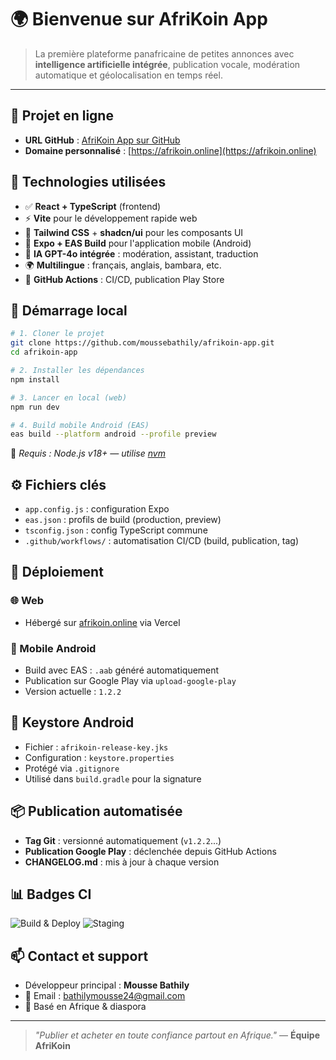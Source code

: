 # 🌍 Bienvenue sur **AfriKoin App**

> La première plateforme panafricaine de petites annonces avec **intelligence artificielle intégrée**, publication vocale, modération automatique et géolocalisation en temps réel.

---

## 🔗 Projet en ligne

* **URL GitHub** : [AfriKoin App sur GitHub](https://github.com/moussebathily/afrikoin-app)
* **Domaine personnalisé** : [https://afrikoin.online](https://afrikoin.online)

## 🧩 Technologies utilisées

* ✅ **React + TypeScript** (frontend)
* ⚡ **Vite** pour le développement rapide web
* 🎨 **Tailwind CSS** + **shadcn/ui** pour les composants UI
* 📱 **Expo + EAS Build** pour l'application mobile (Android)
* 🤖 **IA GPT-4o intégrée** : modération, assistant, traduction
* 🌍 **Multilingue** : français, anglais, bambara, etc.
* 🔄 **GitHub Actions** : CI/CD, publication Play Store

## 🧪 Démarrage local

```bash
# 1. Cloner le projet
git clone https://github.com/moussebathily/afrikoin-app.git
cd afrikoin-app

# 2. Installer les dépendances
npm install

# 3. Lancer en local (web)
npm run dev

# 4. Build mobile Android (EAS)
eas build --platform android --profile preview
```

📌 *Requis : Node.js v18+ — utilise [nvm](https://github.com/nvm-sh/nvm#installing-and-updating)*

## ⚙️ Fichiers clés

* `app.config.js` : configuration Expo
* `eas.json` : profils de build (production, preview)
* `tsconfig.json` : config TypeScript commune
* `.github/workflows/` : automatisation CI/CD (build, publication, tag)

## 🚀 Déploiement

### 🌐 Web

* Hébergé sur [afrikoin.online](https://afrikoin.online) via Vercel

### 📱 Mobile Android

* Build avec EAS : `.aab` généré automatiquement
* Publication sur Google Play via `upload-google-play`
* Version actuelle : `1.2.2`

## 🔐 Keystore Android

* Fichier : `afrikoin-release-key.jks`
* Configuration : `keystore.properties`
* Protégé via `.gitignore`
* Utilisé dans `build.gradle` pour la signature

## 📦 Publication automatisée

* **Tag Git** : versionné automatiquement (`v1.2.2`...)
* **Publication Google Play** : déclenchée depuis GitHub Actions
* **CHANGELOG.md** : mis à jour à chaque version

## 📊 Badges CI

![Build & Deploy](https://github.com/moussebathily/afrikoin-app/actions/workflows/build-deploy.yml/badge.svg)
![Staging](https://github.com/moussebathily/afrikoin-app/actions/workflows/build-staging.yml/badge.svg)

## 📫 Contact et support

* Développeur principal : **Mousse Bathily**
* 📧 Email : [bathilymousse24@gmail.com](mailto:bathilymousse24@gmail.com)
* 📍 Basé en Afrique & diaspora

---

> *"Publier et acheter en toute confiance partout en Afrique."* — **Équipe AfriKoin**
